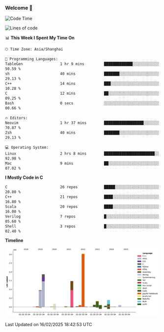 ### Welcome 👋

<!--START_SECTION:waka-->
![Code Time](http://img.shields.io/badge/Code%20Time-1%2C824%20hrs%2031%20mins-blue)

![Lines of code](https://img.shields.io/badge/From%20Hello%20World%20I%27ve%20Written-8.8%20million%20lines%20of%20code-blue)

📊 **This Week I Spent My Time On** 

```text
🕑︎ Time Zone: Asia/Shanghai

💬 Programming Languages: 
TableGen                 1 hr 9 mins         █████████████░░░░░░░░░░░░   50.59 % 
sh                       40 mins             ███████░░░░░░░░░░░░░░░░░░   29.13 % 
C++                      14 mins             ███░░░░░░░░░░░░░░░░░░░░░░   10.28 % 
C                        12 mins             ██░░░░░░░░░░░░░░░░░░░░░░░   09.25 % 
Bash                     0 secs              ░░░░░░░░░░░░░░░░░░░░░░░░░   00.66 % 

🔥 Editors: 
Neovim                   1 hr 37 mins        ██████████████████░░░░░░░   70.87 % 
Zsh                      40 mins             ███████░░░░░░░░░░░░░░░░░░   29.13 % 

💻 Operating System: 
Linux                    2 hrs 8 mins        ███████████████████████░░   92.98 % 
Mac                      9 mins              ██░░░░░░░░░░░░░░░░░░░░░░░   07.02 % 
```

**I Mostly Code in C** 

```text
C                        26 repos            █████░░░░░░░░░░░░░░░░░░░░   20.80 % 
C++                      21 repos            ████░░░░░░░░░░░░░░░░░░░░░   16.80 % 
Scala                    20 repos            ████░░░░░░░░░░░░░░░░░░░░░   16.00 % 
Verilog                  7 repos             █░░░░░░░░░░░░░░░░░░░░░░░░   05.60 % 
Shell                    3 repos             █░░░░░░░░░░░░░░░░░░░░░░░░   02.40 % 
```



**Timeline**

![Lines of Code chart](https://raw.githubusercontent.com/Bohan-hu/Bohan-hu/master/assets/bar_graph.png)


 Last Updated on 16/02/2025 18:42:53 UTC
<!--END_SECTION:waka-->



